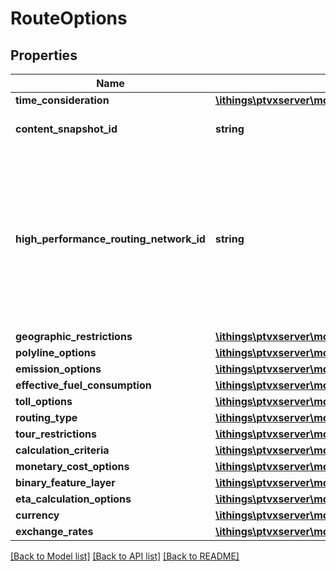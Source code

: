 # RouteOptions

## Properties
Name | Type | Description | Notes
------------ | ------------- | ------------- | -------------
**time_consideration** | [**\ithings\ptvxserver\model\TimeConsideration**](TimeConsideration.md) |  | [optional] 
**content_snapshot_id** | **string** | Specifies the content snapshot to use. If no snapshot ID is set, the most recent content is used. | [optional] 
**high_performance_routing_network_id** | **string** | Specifies the high-performance routing network to use. Besides, the routing type must be explicitly set to RoutingType.HIGH\\_PERFORMANCE\\_ROUTING otherwise a exceptions.ParameterConflictException is thrown. The profile and request parameters of the high-performance routing network are used for linking and routing. The stored profile of the service.RequestBase will be ignored. Throws a exceptions.DataNotAvailableException if the high-performance routing network with the given id does not exist. | [optional] 
**geographic_restrictions** | [**\ithings\ptvxserver\model\GeographicRestrictions**](GeographicRestrictions.md) |  | [optional] 
**polyline_options** | [**\ithings\ptvxserver\model\PolylineOptions**](PolylineOptions.md) |  | [optional] 
**emission_options** | [**\ithings\ptvxserver\model\EmissionOptions**](EmissionOptions.md) |  | [optional] 
**effective_fuel_consumption** | [**\ithings\ptvxserver\model\EffectiveFuelConsumption**](EffectiveFuelConsumption.md) |  | [optional] 
**toll_options** | [**\ithings\ptvxserver\model\TollOptions**](TollOptions.md) |  | [optional] 
**routing_type** | [**\ithings\ptvxserver\model\RoutingType**](RoutingType.md) |  | [optional] 
**tour_restrictions** | [**\ithings\ptvxserver\model\RoutingTourRestrictions**](RoutingTourRestrictions.md) |  | [optional] 
**calculation_criteria** | [**\ithings\ptvxserver\model\RouteCalculationCriteria**](RouteCalculationCriteria.md) |  | [optional] 
**monetary_cost_options** | [**\ithings\ptvxserver\model\MonetaryCostOptions**](MonetaryCostOptions.md) |  | [optional] 
**binary_feature_layer** | [**\ithings\ptvxserver\model\EncodedContent**](EncodedContent.md) |  | [optional] 
**eta_calculation_options** | [**\ithings\ptvxserver\model\ETACalculationOptions**](ETACalculationOptions.md) |  | [optional] 
**currency** | [**\ithings\ptvxserver\model\CurrencyCode**](CurrencyCode.md) |  | [optional] 
**exchange_rates** | [**\ithings\ptvxserver\model\ExchangeRates**](ExchangeRates.md) |  | [optional] 

[[Back to Model list]](../../README.md#documentation-for-models) [[Back to API list]](../../README.md#documentation-for-api-endpoints) [[Back to README]](../../README.md)

